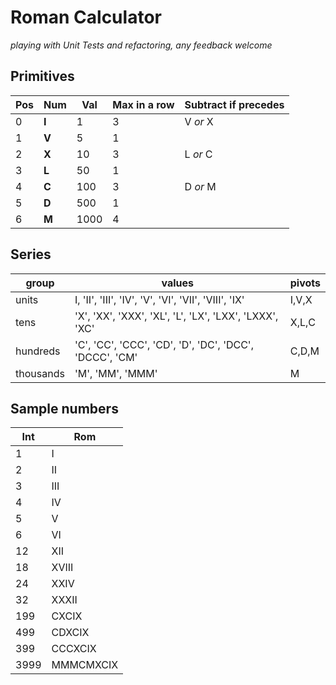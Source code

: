 # Roman Calculator #

_playing with Unit Tests and refactoring, 
any feedback welcome_

## Primitives ##

Pos|Num|Val|Max in a row| Subtract if precedes|
---|---|---|------------|---------------------|
0| **I** |  1  | 3  | V _or_ X |
1| **V** |  5  | 1  | |
2| **X** | 10  | 3  | L _or_ C |
3| **L** | 50  | 1  | |
4| **C** | 100 | 3  | D _or_ M |
5| **D** | 500 | 1  | | 
6| **M** | 1000| 4  | |

## Series ##

group|values|pivots|
-----|------|------|
units|I, 'II', 'III', 'IV', 'V', 'VI', 'VII', 'VIII', 'IX' | I,V,X |
tens |'X', 'XX', 'XXX', 'XL', 'L', 'LX', 'LXX', 'LXXX', 'XC' | X,L,C |
hundreds|'C', 'CC', 'CCC', 'CD', 'D', 'DC', 'DCC', 'DCCC', 'CM' | C,D,M |
thousands|'M', 'MM', 'MMM' | M

## Sample numbers ##
Int| Rom |
---|-----|
1  | I   |
2  | II  |
3  | III |
4  | IV  |
5  | V   |
6  | VI  |
12 | XII |
18 | XVIII|
24 | XXIV|
32 | XXXII|
199| CXCIX|
499| CDXCIX|
399| CCCXCIX|
3999| MMMCMXCIX|
